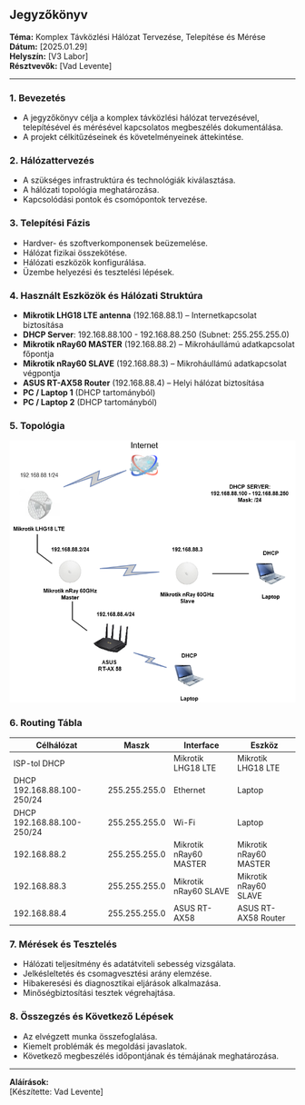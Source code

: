 ## Jegyzőkönyv

**Téma:** Komplex Távközlési Hálózat Tervezése, Telepítése és Mérése  
**Dátum:** [2025.01.29]  
**Helyszín:** [V3 Labor]  
**Résztvevők:** [Vad Levente]  

---

### 1. Bevezetés
- A jegyzőkönyv célja a komplex távközlési hálózat tervezésével, telepítésével és mérésével kapcsolatos megbeszélés dokumentálása.
- A projekt célkitűzéseinek és követelményeinek áttekintése.

### 2. Hálózattervezés
- A szükséges infrastruktúra és technológiák kiválasztása.
- A hálózati topológia meghatározása.
- Kapcsolódási pontok és csomópontok tervezése.

### 3. Telepítési Fázis
- Hardver- és szoftverkomponensek beüzemelése.
- Hálózat fizikai összekötése.
- Hálózati eszközök konfigurálása.
- Üzembe helyezési és tesztelési lépések.

### 4. Használt Eszközök és Hálózati Struktúra
- **Mikrotik LHG18 LTE antenna** (192.168.88.1) – Internetkapcsolat biztosítása
- **DHCP Server**: 192.168.88.100 - 192.168.88.250 (Subnet: 255.255.255.0)
- **Mikrotik nRay60 MASTER** (192.168.88.2) – Mikroháullámú adatkapcsolat főpontja
- **Mikrotik nRay60 SLAVE** (192.168.88.3) – Mikroháullámú adatkapcsolat végpontja
- **ASUS RT-AX58 Router** (192.168.88.4) – Helyi hálózat biztosítása
- **PC / Laptop 1** (DHCP tartományból)
- **PC / Laptop 2** (DHCP tartományból)

### 5. Topológia

  <img src="https://github.com/VLevente0/meresi-jegyzokonyvek/blob/add4f824a8f5d14e6b031365f025095937d17a66/main/kepek/mobilh%C3%A1l%C3%B3zat/Megnevezetlen%20diagram.drawio.png" alt="Topológia" />


### 6. Routing Tábla
| Célhálózat       | Maszk         |  Interface          | Eszköz |
|------------------|--------------|--------------------|--------|
| ISP-tol DHCP    |              |  Mikrotik LHG18 LTE | Mikrotik LHG18 LTE |
| DHCP 192.168.88.100-250/24 | 255.255.255.0      |   Ethernet     | Laptop   |
| DHCP 192.168.88.100-250/24 | 255.255.255.0      |   Wi-Fi      | Laptop   |
| 192.168.88.2    | 255.255.255.0 |  Mikrotik nRay60 MASTER | Mikrotik nRay60 MASTER |
| 192.168.88.3    | 255.255.255.0 |  Mikrotik nRay60 SLAVE | Mikrotik nRay60 SLAVE |
| 192.168.88.4    | 255.255.255.0 |  ASUS RT-AX58       | ASUS RT-AX58 Router |


### 7. Mérések és Tesztelés
- Hálózati teljesítmény és adatátviteli sebesség vizsgálata.
- Jelkésleltetés és csomagvesztési arány elemzése.
- Hibakeresési és diagnosztikai eljárások alkalmazása.
- Minőségbiztosítási tesztek végrehajtása.



### 8. Összegzés és Következő Lépések
- Az elvégzett munka összefoglalása.
- Kiemelt problémák és megoldási javaslatok.
- Következő megbeszélés időpontjának és témájának meghatározása.

---

**Aláírások:**  
[Készítette: Vad Levente]
